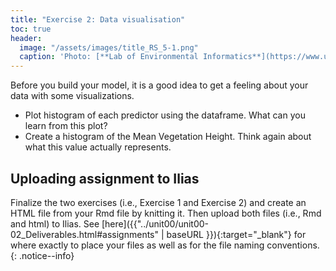```yaml
---
title: "Exercise 2: Data visualisation"
toc: true
header:
  image: "/assets/images/title_RS_5-1.png"
  caption: 'Photo: [**Lab of Environmental Informatics**](https://www.uni-marburg.de/en/fb19/disciplines/physisch/environmentalinformatics){:target="_blank"}'
--- 
```


Before you build your model, it is a good idea to get a feeling about your data with some visualizations.

* Plot histogram of each predictor using the dataframe. What can you learn from this plot?
* Create a histogram of the Mean Vegetation Height. Think again about what this value actually represents.


## Uploading assignment to Ilias
Finalize the two exercises (i.e., Exercise 1 and Exercise 2) and create an HTML file from your Rmd file by knitting it. Then upload both files (i.e., Rmd and html) to Ilias. 
See [here]({{"../unit00/unit00-02_Deliverables.html#assignments" | baseURL }}){:target="_blank"} for where exactly to place your files as well as for the file naming conventions.
{: .notice--info}